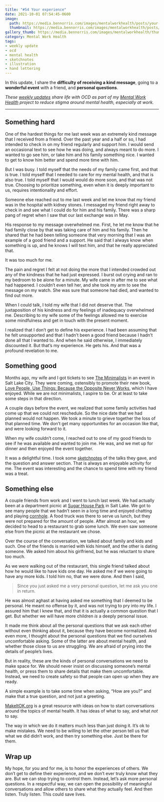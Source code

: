 ```yaml
---
title: "#54 Your experience"
date: 2021-10-01 07:54:45-0600
image: 
  path: https://media.bennorris.com/images/mentalworkhealth/posts/your-experience.jpg
  thumbnail: https://media.bennorris.com/images/mentalworkhealth/posts/thumbnails/your-experience.jpg
gallery_thumb: https://media.bennorris.com/images/mentalworkhealth/thumbs/your-experience.jpg
category: Mental Work Health
tags:
- weekly update
- ocd
- mental health
- sketchnotes
- illustration
- hand lettering
---
```


In this update, I share the **difficulty of receiving a kind message**, going to a **wonderful event** with a friend, and **personal questions**.

_These [weekly updates](https://bennorris.com/tags/weekly-update/) share life with OCD as part of my [Mental Work Health](https://bennorris.com/mental-work-health) project to reduce stigma around mental health, especially at work._

***


## Something hard

One of the hardest things for me last week was an extremely kind message that I received from a friend. Over the past year and a half or so, I had intended to check in on my friend regularly and support him. I would send an occasional text to see how he was doing, and always meant to do more. I wanted to go see him, or take him and his family something nice. I wanted to get to know him better and spend more time with him.

But I was busy. I told myself that the needs of my family came first, and that is true. I told myself that I needed to care for my mental health, and that is also true. I told myself that I would would do more soon, and that was not true. Choosing to prioritize something, even when it is deeply important to us, requires intentionality and effort.

Someone else reached out to me last week and let me know that my friend was in the hospital with kidney stones. I messaged my friend right away to check in and see what I could do for him and his family. There was a sharp pang of regret when I saw that our last exchange was in May.

His response to my message overwhelmed me. First, he let me know that he had family close by that was taking care of him and his family. Then he shared that he had been telling someone that very morning that I was an example of a good friend and a support. He said that I always know when something is up, and he knows I will text him, and that he really appreciated that.

It was too much for me.

The pain and regret I felt at not doing the more that I intended crowded out any of the kindness that he had just expressed. I burst out crying and ran to my bedroom to be alone for a minute. My wife came in after me to see what had happened. I couldn’t even tell her, and she took my arm to see the message on my watch. She was sure that someone had died, and wanted to find out more.

When I could talk, I told my wife that I did not deserve that. The juxtaposition of his kindness and my feelings of inadequacy overwhelmed me. Describing to my wife some of the feelings allowed me to exercise some mindfulness and get in touch with the present moment.

I realized that I don’t get to define his experience. I had been assuming that he felt unsupported and that I hadn’t been a good friend because I hadn’t done all that I wanted to. And when he said otherwise, I immediately discounted it. But that’s my experience. He gets his. And that was a profound revelation to me.


## Something good

Months ago, my wife and I got tickets to see [The Minimalists](https://www.theminimalists.com) in an event in Salt Lake City. They were coming, ostensibly to promote their new book, [Love People, Use Things: Because the Opposite Never Works](https://amzn.to/2Y7gnm0), which I have enjoyed. While we are not minimalists, I aspire to be. Or at least to take some steps in that direction.

A couple days before the event, we realized that some family activities had come up that we could not reschedule. So the nice date that we had planned would not happen. We took a minute to grieve together the loss of that planned time. We don’t get many opportunities for an occasion like that, and were looking forward to it.

When my wife couldn’t come, I reached out to one of my good friends to see if he was available and wanted to join me. He was, and we met up for dinner and then enjoyed the event together.

It was a delightful time. I took some [sketchnotes](https://bennorris.com/2021/09/23/minimalists-event-sketchnotes) of the talks they gave, and the question and answer section. That is always an enjoyable activity for me. The event was interesting and the chance to spend time with my friend was a treat.


## Something else

A couple friends from work and I went to lunch last week. We had actually been at a department picnic at [Sugar House Park](https://www.sugarhousepark.org) in Salt Lake. We got to see many people that we hadn’t seen in a long time and enjoyed chatting and playing [cornhole](https://en.wikipedia.org/wiki/Cornhole). A food truck was there to serve us lunch, but they were not prepared for the amount of people. After almost an hour, we decided to head to a restaurant to grab some lunch. We even saw someone else from the picnic at the restaurant we chose.

Over the course of the conversation, we talked about family and kids and such. One of the friends is married with kids himself, and the other is dating someone. We asked him about his girlfriend, but he was reluctant to share too much.

As we were walking out of the restaurant, this single friend talked about how he would like to have kids one day. He asked me if we were going to have any more kids. I told him no, that we were done. And then I said,

> Since you just asked me a very personal question, let me ask you one in return.

He was almost aghast at having asked me something that I deemed to be personal. He meant no offense by it, and was not trying to pry into my life. I assured him that I knew that, and that it is actually a common question that I get. But whether we will have more children *is* a deeply personal issue.

It made me think about all the personal questions that we ask each other without even thinking about it, because they have become normalized. And even more, I thought about the personal questions that we find ourselves uncomfortable asking. Some of the latter are about mental health, and whether those close to us are struggling. We are afraid of prying into the details of people’s lives.

But in reality, these are the kinds of personal conversations we need to make space for. We should never insist on discussing someone’s mental health, or press them to share details that make them uncomfortable. Instead, we need to create safety so that people can open up when they are ready.

A simple example is to take some time when asking, “How are you?” and make that a true question, and not just a greeting.

[MakeItOK.org](https://makeitok.org) is a great resource with ideas on how to start conversations around the topics of mental health. It has ideas of what to say, and what _not_ to say.

The way in which we do it matters much less than just doing it. It’s ok to make mistakes. We need to be willing to let the other person tell us that what we did didn’t work, and then try something else. Just be there for them.


## Wrap up

My hope, for you and for me, is to honor the experiences of others. We don’t get to define their experience, and we don’t ever truly know what they are. But we can stop trying to control them. Instead, let’s ask more personal questions. In a respectful way, we can open the possibility of meaningful conversations and allow others to share what they actually feel. And then listen. Truly listen. This could save lives.

